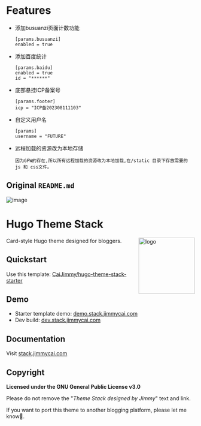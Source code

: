 # Features
- 添加busuanzi页面计数功能
    ```
    [params.busuanzi]
    enabled = true
    ```
- 添加百度统计
    ```
    [params.baidu]
    enabled = true
    id = "******"
    ```
- 底部悬挂ICP备案号
    ```
    [params.footer]
    icp = "ICP备202308111103"
    ```
- 自定义用户名
    ```
    [params]
    username = "FUTURE"
    ```
- 远程加载的资源改为本地存储
    ```
    因为GFW的存在,所以所有远程加载的资源改为本地加载,在/static 目录下存放需要的 js 和 css文件。
    ```
    


     


Original `README.md` 
---

![image](https://user-images.githubusercontent.com/5889006/190859441-141b5f81-8483-40d2-bd96-ebf85616a46d.png)

# Hugo Theme Stack

<img align="right" width="150" alt="logo" src="https://user-images.githubusercontent.com/5889006/190859553-5b229b4f-c476-4cbd-928f-890f5265ca4c.png">

Card-style Hugo theme designed for bloggers.

## Quickstart

Use this template: [CaiJimmy/hugo-theme-stack-starter](https://github.com/CaiJimmy/hugo-theme-stack-starter)

## Demo

* Starter template demo: [demo.stack.jimmycai.com](https://demo.stack.jimmycai.com)
* Dev build: [dev.stack.jimmycai.com](https://dev.stack.jimmycai.com)

## Documentation

Visit [stack.jimmycai.com](https://stack.jimmycai.com)

## Copyright

**Licensed under the GNU General Public License v3.0**

Please do not remove the "*Theme Stack designed by Jimmy*" text and link.

If you want to port this theme to another blogging platform, please let me know🙏.
